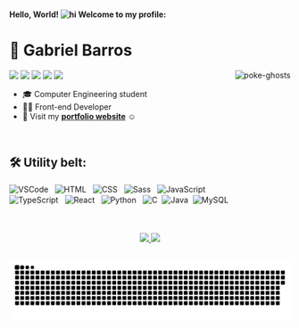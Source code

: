 #### Hello, World! <img alt="hi" height="20" src="https://raw.githubusercontent.com/kaueMarques/kaueMarques/master/hi.gif"> Welcome to my profile:
# 🤠 Gabriel Barros 
  
  <img align="right" alt="poke-ghosts" height="250" src="https://c.tenor.com/0c728qn5y6cAAAAi/gengar-pokemon.gif">
  
  <a href = "mailto:gc.barros81@gmail.com"><img height="25" src="https://img.shields.io/badge/Gmail-D14836?style=for-the-badge&logo=gmail&logoColor=white" target="_blank"></a>
  <a href="https://www.linkedin.com/in/gabriel-b-526ab7127/" target="_blank"><img height="25" src="https://img.shields.io/badge/-LinkedIn-%230077B5?style=for-the-badge&logo=linkedin&logoColor=white" target="_blank"></a>
  <a href="https://instagram.com/gabri.elbarros/" target="_blank"><img height="25" src="https://img.shields.io/badge/-Instagram-%23E4405F?style=for-the-badge&logo=instagram&logoColor=white" target="_blank"></a>
  <a href="https://instagram.com/gabri.elbarros/" target="_blank"><img height="25" src="https://img.shields.io/badge/WhatsApp-25D366?style=for-the-badge&logo=whatsapp&logoColor=white" target="_blank"></a>
  <a href="https://instagram.com/gabri.elbarros/" target="_blank"><img height="25" src="https://img.shields.io/badge/Twitter-1DA1F2?style=for-the-badge&logo=twitter&logoColor=white" target="_blank"></a>
  


* 🎓 Computer Engineering student
* 👨‍💻 Front-end Developer
* 💚 Visit my <a href="https://www.barrosdev.com.br/" target="_blank"><b>portfolio website</b></a> ☺

<br>

## 🛠️ Utility belt:
<div style="display: inline_block">
  <img align="center" alt="VSCode" width="30" src="https://cdn.jsdelivr.net/gh/devicons/devicon/icons/vscode/vscode-original.svg">&nbsp;&nbsp;
  <img align="center" alt="HTML" width="30" src="https://cdn.jsdelivr.net/gh/devicons/devicon/icons/html5/html5-original.svg">&nbsp;&nbsp;
  <img align="center" alt="CSS" width="30" src="https://cdn.jsdelivr.net/gh/devicons/devicon/icons/css3/css3-original.svg">&nbsp;&nbsp;
  <img align="center" alt="Sass" width="30" src="https://cdn.jsdelivr.net/gh/devicons/devicon/icons/sass/sass-original.svg">&nbsp;&nbsp;
  <img align="center" alt="JavaScript" width="30" src="https://cdn.jsdelivr.net/gh/devicons/devicon/icons/javascript/javascript-original.svg">&nbsp;&nbsp;
  <img align="center" alt="TypeScript" width="30" src="https://cdn.jsdelivr.net/gh/devicons/devicon/icons/typescript/typescript-original.svg">&nbsp;&nbsp;
  <img align="center" alt="React" width="30" src="https://cdn.jsdelivr.net/gh/devicons/devicon/icons/react/react-original.svg">&nbsp;&nbsp;
  <img align="center" alt="Python" width="30" src="https://cdn.jsdelivr.net/gh/devicons/devicon/icons/python/python-original.svg">&nbsp;&nbsp;
  <img align="center" alt="C" width="30" src="https://cdn.jsdelivr.net/gh/devicons/devicon/icons/c/c-original.svg">&nbsp;
  <img align="center" alt="Java" width="50" src="https://cdn.jsdelivr.net/gh/devicons/devicon/icons/java/java-original-wordmark.svg">&nbsp;
  <img align="center" alt="MySQL" width="50" src="https://cdn.jsdelivr.net/gh/devicons/devicon/icons/mysql/mysql-original-wordmark.svg">&nbsp;
  
</div><br><br>



<br>

<div align="center">
  <a href="https://github.com/gc-barros">
  <img height="160em" src="https://github-readme-stats.vercel.app/api?username=gc-barros&show_icons=true&theme=jolly&include_all_commits=true&count_private=true"/>
  <img height="160em" src="https://github-readme-stats.vercel.app/api/top-langs/?username=gc-barros&layout=compact&langs_count=7&theme=jolly"/>
</div>
  
##
  
<div align="center">
 
  ![Snake animation](https://github.com/gc-barros/gc-barros/blob/output/github-contribution-grid-snake.svg)
 
</div>
